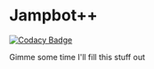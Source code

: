 # Jampbot++

[![Codacy Badge](https://api.codacy.com/project/badge/Grade/4b20d9ca7cdd4c4bbaf1bce6b096c080)](https://app.codacy.com/gh/Lioness100/Jampbot-v2?utm_source=github.com&utm_medium=referral&utm_content=Lioness100/Jampbot-v2&utm_campaign=Badge_Grade)

Gimme some time I'll fill this stuff out
